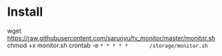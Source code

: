 # Install


wget https://raw.githubusercontent.com/sarunyu/tv_monitor/master/monitor.sh
chmod +x monitor.sh
crontab -e
`* * * * *       /storage/monitor.sh`

